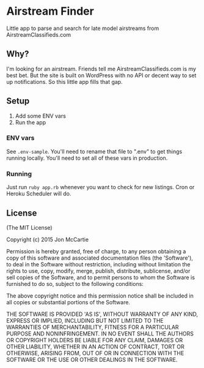 # Airstream Finder

Little app to parse and search for late model airstreams from AirstreamClassifieds.com

## Why?

I'm looking for an airstream. Friends tell me AirstreamClassifieds.com is my best bet. But the site is built on WordPress with no API or decent way to set up notifications. So this little app fills that gap.

## Setup

1. Add some ENV vars
2. Run the app

### ENV vars

See `.env-sample`. You'll need to rename that file to ".env" to get things running locally.  You'll need to set all of these vars in production.

### Running

Just run `ruby app.rb` whenever you want to check for new listings. Cron or Heroku Scheduler will do.

## License

(The MIT License)

Copyright (c) 2015 Jon McCartie

Permission is hereby granted, free of charge, to any person obtaining a copy of this software and associated documentation files (the 'Software'), to deal in the Software without restriction, including without limitation the rights to use, copy, modify, merge, publish, distribute, sublicense, and/or sell copies of the Software, and to permit persons to whom the Software is furnished to do so, subject to the following conditions:

The above copyright notice and this permission notice shall be included in all copies or substantial portions of the Software.

THE SOFTWARE IS PROVIDED 'AS IS', WITHOUT WARRANTY OF ANY KIND, EXPRESS OR IMPLIED, INCLUDING BUT NOT LIMITED TO THE WARRANTIES OF MERCHANTABILITY, FITNESS FOR A PARTICULAR PURPOSE AND NONINFRINGEMENT. IN NO EVENT SHALL THE AUTHORS OR COPYRIGHT HOLDERS BE LIABLE FOR ANY CLAIM, DAMAGES OR OTHER LIABILITY, WHETHER IN AN ACTION OF CONTRACT, TORT OR OTHERWISE, ARISING FROM, OUT OF OR IN CONNECTION WITH THE SOFTWARE OR THE USE OR OTHER DEALINGS IN THE SOFTWARE.